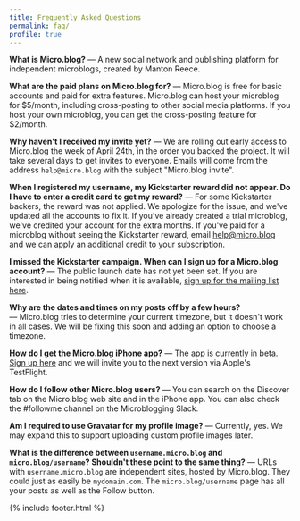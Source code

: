 ```yaml
---
title: Frequently Asked Questions
permalink: faq/
profile: true
---
```


**What is Micro.blog?** — A new social network and publishing platform for independent microblogs, created by Manton Reece.

**What are the paid plans on Micro.blog for?** — Micro.blog is free for basic accounts and paid for extra features. Micro.blog can host your microblog for $5/month, including cross-posting to other social media platforms. If you host your own microblog, you can get the cross-posting feature for $2/month.

**Why haven't I received my invite yet?** — We are rolling out early access to Micro.blog the week of April 24th, in the order you backed the project. It will take several days to get invites to everyone. Emails will come from the address `help@micro.blog` with the subject "Micro.blog invite".

**When I registered my username, my Kickstarter reward did not appear. Do I have to enter a credit card to get my reward?** — For some Kickstarter backers, the reward was not applied. We apologize for the issue, and we've updated all the accounts to fix it. If you've already created a trial microblog, we've credited your account for the extra months. If you've paid for a microblog without seeing the Kickstarter reward, email [help@micro.blog](mailto:help@micro.blog) and we can apply an additional credit to your subscription.

**I missed the Kickstarter campaign. When can I sign up for a Micro.blog account?** — The public launch date has not yet been set. If you are interested in being notified when it is available, [sign up for the mailing list here](https://micro.blog/list).

**Why are the dates and times on my posts off by a few hours?** — Micro.blog tries to determine your current timezone, but it doesn't work in all cases. We will be fixing this soon and adding an option to choose a timezone.

**How do I get the Micro.blog iPhone app?** — The app is currently in beta. [Sign up here](https://micro.blog/beta) and we will invite you to the next version via Apple's TestFlight.

**How do I follow other Micro.blog users?** — You can search on the Discover tab on the Micro.blog web site and in the iPhone app. You can also check the #followme channel on the Microblogging Slack.

**Am I required to use Gravatar for my profile image?** — Currently, yes. We may expand this to support uploading custom profile images later.

**What is the difference between `username.micro.blog` and `micro.blog/username`? Shouldn't these point to the same thing?** — URLs with `username.micro.blog` are independent sites, hosted by Micro.blog. They could just as easily be `mydomain.com`. The `micro.blog/username` page has all your posts as well as the Follow button.

{% include footer.html %}